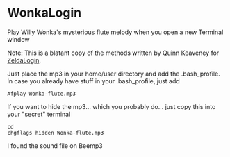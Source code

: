 WonkaLogin
==========

Play Willy Wonka's mysterious flute melody when you open a new Terminal window

Note: This is a blatant copy of the methods written by Quinn Keaveney for [ZeldaLogin](https://github.com/qkeave/ZeldaLogin).

Just place the mp3 in your home/user directory and add the .bash_profile.
In case you already have stuff in your .bash_profile, just add 
```
Afplay Wonka-flute.mp3
```

If you want to hide the mp3... which you probably do... just copy this into your "secret" terminal
```
cd
chgflags hidden Wonka-flute.mp3
```

I found the sound file on Beemp3
